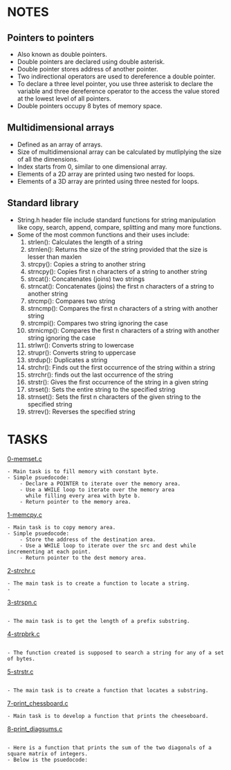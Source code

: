 # NOTES
## Pointers to pointers
- Also known as double pointers.
- Double pointers are declared using double asterisk.
- Double pointer stores address of another pointer.
- Two indirectional operators are used to dereference a double pointer.
- To declare a three level pointer, you use three asterisk to declare the variable
  and three dereference operator to the access the value stored at the lowest level of all pointers.
- Double pointers occupy 8 bytes of memory space.

## Multidimensional arrays

- Defined as an array of arrays.
- Size of multidimensional array can be calculated by mutliplying the size of all the dimensions.
- Index starts from 0, similar to one dimensional array.
- Elements of a 2D array are printed using two nested for loops.
- Elements of a 3D array are printed using three nested for loops. 

## Standard library
- String.h header file include standard functions for string manipulation like copy, search,
  append, compare, splitting and many more functions.
- Some of the most common functions and their uses include:
	1. strlen(): Calculates the length of a string
	2. strnlen(): Returns the size of the string provided that the size is lesser than maxlen
	3. strcpy(): Copies a string to another string
	4. strncpy(): Copies first n characters of a string to another string
	5. strcat(): Concatenates (joins) two strings
	6. strncat(): Concatenates (joins) the first n characters of a string to another string
	7. strcmp(): Compares two string
	8. strncmp(): Compares the first n characters of a string with another string
	9. strcmpi(): Compares two string ignoring the case
	10. strnicmp(): Compares the first n characters of a string with another string ignoring the case
	11. strlwr(): Converts string to lowercase
	12. strupr(): Converts string to uppercase
	13. strdup(): Duplicates a string
	14. strchr(): Finds out the first occurrence of the string within a string
	15. strrchr(): finds out the last occurrence of the string
	16. strstr(): Gives the first occurrence of the string in a given string
	17. strset(): Sets the entire string to the specified string
	18. strnset(): Sets the first n characters of the given string to the specified string
	19. strrev(): Reverses the specified string

# TASKS

[0-memset.c](./0-memset.c)
```
- Main task is to fill memory with constant byte.
- Simple psuedocode:
	- Declare a POINTER to iterate over the memory area.
	- Use a WHILE loop to iterate over the memory area 
	  while filling every area with byte b.
	- Return pointer to the memory area.

```
[1-memcpy.c](./1-memcpy.c)

```
- Main task is to copy memory area.
- Simple psuedocode:
	- Store the address of the destination area.
	- Use a WHILE loop to iterate over the src and dest while incrementing at each point.
	- Return pointer to the dest memory area.
```
[2-strchr.c](./2-strchr.c)
```
- The main task is to create a function to locate a string.
-
```
[3-strspn.c](./3-strspn.c)
```

- The main task is to get the length of a prefix substring.

```
[4-strpbrk.c](./4-strpbrk.c)
```

- The function created is supposed to search a string for any of a set of bytes.

```
[5-strstr.c](./5-strstr.c)
```

- The main task is to create a function that locates a substring.

```
[7-print_chessboard.c](./7-print_chessboard.c)
```
- Main task is to develop a function that prints the cheeseboard.

```
[8-print_diagsums.c](./8-print_diagsums.c)
```

- Here is a function that prints the sum of the two diagonals of a square matrix of integers.
- Below is the psuedocode:
                                                                    


```

